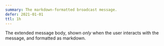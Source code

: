 ```yaml
---
summary: The markdown-formatted broadcast message.
defer: 2021-01-01
ttl: 1h
---
```


The extended message body, shown *only* when the user interacts with the message, and formatted as markdown.
